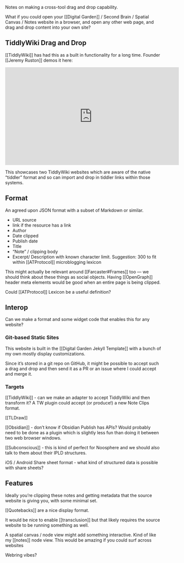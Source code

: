 ---
---

Notes on making a cross-tool drag and drop capability. 

What if you could open your [[Digital Garden]] / Second Brain / Spatial Canvas / Notes website in a browser, and open any other web page, and drag and drop content into your own site?
## TiddlyWiki Drag and Drop

[[TiddlyWiki]] has had this as a built in functionality for a long time. Founder [[Jeremy Ruston]] demos it here:

<iframe width="560" height="315" src="https://www.youtube-nocookie.com/embed/axgRphzRPMU?si=yNeJTy5o2k125UDa" title="YouTube video player" frameborder="0" allow="accelerometer; autoplay; clipboard-write; encrypted-media; gyroscope; picture-in-picture; web-share" referrerpolicy="strict-origin-when-cross-origin" allowfullscreen></iframe>

This showcases two TiddlyWiki websites which are aware of the native “tiddler” format and so can import and drop in tiddler links within those systems. 

## Format

An agreed upon JSON format with a subset of Markdown or similar. 

* URL source
* link if the resource has a link
* Author
* Date clipped 
* Publish date
* Title
* “Note” / clipping body
* Excerpt/ Description with known character limit. Suggestion: 300 to fit within [[ATProtocol]] microblogging lexicon

This might actually be relevant around [[Farcaster#Frames]] too — we should think about these things as social objects. Having [[OpenGraph]] header meta elements would be good when an entire page is being clipped.

Could [[ATProtocol]] Lexicon be a useful definition?

## Interop

Can we make a format and some widget code that enables this for any website?
### Git-based Static Sites

This website is built in the [[Digital Garden Jekyll Template]] with a bunch of my own mostly display customizations. 

Since it’s stored in a git repo on GitHub, it might be possible to accept such a drag and drop and then send it as a PR or an issue where I could accept and merge it. 

### Targets

[[TiddlyWiki]] - can we make an adapter to accept TiddlyWiki and then transform it? A TW plugin could accept (or produce!) a new Note Clips format.

[[TLDraw]]

[[Obsidian]] - don’t know if Obsidian Publish has APIs? Would probably need to be done as a plugin which is slightly less fun than doing it between two web browser windows.

[[Subconscious]] - this is kind of perfect for Noosphere and we should also talk to them about their IPLD structures. 

iOS / Android Share sheet format - what kind of structured data is possible with share sheets?
## Features

Ideally you’re clipping these notes and getting metadata that the source website is giving you, with some minimal set. 

[[Quotebacks]] are a nice display format. 

It would be nice to enable [[transclusion]] but that likely requires the source website to be running something as well. 

A spatial canvas / node view might add something interactive. Kind of like my [[notes]] node view. This would be amazing if you could surf across websites 

Webring vibes?
